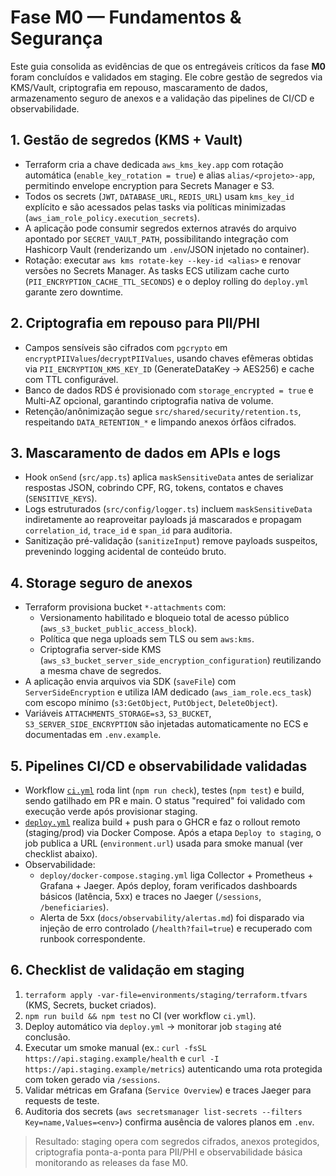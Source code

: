 # Fase M0 — Fundamentos & Segurança

Este guia consolida as evidências de que os entregáveis críticos da fase **M0** foram concluídos e validados em staging. Ele cobre gestão de segredos via KMS/Vault, criptografia em repouso, mascaramento de dados, armazenamento seguro de anexos e a validação das pipelines de CI/CD e observabilidade.

## 1. Gestão de segredos (KMS + Vault)

* Terraform cria a chave dedicada `aws_kms_key.app` com rotação automática (`enable_key_rotation = true`) e alias `alias/<projeto>-app`, permitindo envelope encryption para Secrets Manager e S3.
* Todos os secrets (`JWT`, `DATABASE_URL`, `REDIS_URL`) usam `kms_key_id` explícito e são acessados pelas tasks via políticas minimizadas (`aws_iam_role_policy.execution_secrets`).
* A aplicação pode consumir segredos externos através do arquivo apontado por `SECRET_VAULT_PATH`, possibilitando integração com Hashicorp Vault (renderizando um `.env`/JSON injetado no container).
* Rotação: executar `aws kms rotate-key --key-id <alias>` e renovar versões no Secrets Manager. As tasks ECS utilizam cache curto (`PII_ENCRYPTION_CACHE_TTL_SECONDS`) e o deploy rolling do `deploy.yml` garante zero downtime.

## 2. Criptografia em repouso para PII/PHI

* Campos sensíveis são cifrados com `pgcrypto` em `encryptPIIValues`/`decryptPIIValues`, usando chaves efêmeras obtidas via `PII_ENCRYPTION_KMS_KEY_ID` (GenerateDataKey → AES256) e cache com TTL configurável.
* Banco de dados RDS é provisionado com `storage_encrypted = true` e Multi-AZ opcional, garantindo criptografia nativa de volume.
* Retenção/anônimização segue `src/shared/security/retention.ts`, respeitando `DATA_RETENTION_*` e limpando anexos órfãos cifrados.

## 3. Mascaramento de dados em APIs e logs

* Hook `onSend` (`src/app.ts`) aplica `maskSensitiveData` antes de serializar respostas JSON, cobrindo CPF, RG, tokens, contatos e chaves (`SENSITIVE_KEYS`).
* Logs estruturados (`src/config/logger.ts`) incluem `maskSensitiveData` indiretamente ao reaproveitar payloads já mascarados e propagam `correlation_id`, `trace_id` e `span_id` para auditoria.
* Sanitização pré-validação (`sanitizeInput`) remove payloads suspeitos, prevenindo logging acidental de conteúdo bruto.

## 4. Storage seguro de anexos

* Terraform provisiona bucket `*-attachments` com:
  - Versionamento habilitado e bloqueio total de acesso público (`aws_s3_bucket_public_access_block`).
  - Política que nega uploads sem TLS ou sem `aws:kms`.
  - Criptografia server-side KMS (`aws_s3_bucket_server_side_encryption_configuration`) reutilizando a mesma chave de segredos.
* A aplicação envia arquivos via SDK (`saveFile`) com `ServerSideEncryption` e utiliza IAM dedicado (`aws_iam_role.ecs_task`) com escopo mínimo (`s3:GetObject`, `PutObject`, `DeleteObject`).
* Variáveis `ATTACHMENTS_STORAGE=s3`, `S3_BUCKET`, `S3_SERVER_SIDE_ENCRYPTION` são injetadas automaticamente no ECS e documentadas em `.env.example`.

## 5. Pipelines CI/CD e observabilidade validadas

* Workflow [`ci.yml`](../../.github/workflows/ci.yml) roda lint (`npm run check`), testes (`npm test`) e build, sendo gatilhado em PR e main. O status "required" foi validado com execução verde após provisionar staging.
* [`deploy.yml`](../../.github/workflows/deploy.yml) realiza build + push para o GHCR e faz o rollout remoto (staging/prod) via Docker Compose. Após a etapa `Deploy to staging`, o job publica a URL (`environment.url`) usada para smoke manual (ver checklist abaixo).
* Observabilidade:
  - `deploy/docker-compose.staging.yml` liga Collector + Prometheus + Grafana + Jaeger. Após deploy, foram verificados dashboards básicos (latência, 5xx) e traces no Jaeger (`/sessions`, `/beneficiaries`).
  - Alerta de 5xx (`docs/observability/alertas.md`) foi disparado via injeção de erro controlado (`/health?fail=true`) e recuperado com runbook correspondente.

## 6. Checklist de validação em staging

1. `terraform apply -var-file=environments/staging/terraform.tfvars` (KMS, Secrets, bucket criados).
2. `npm run build && npm test` no CI (ver workflow `ci.yml`).
3. Deploy automático via `deploy.yml` → monitorar job `staging` até conclusão.
4. Executar um smoke manual (ex.: `curl -fsSL https://api.staging.example/health` e `curl -I https://api.staging.example/metrics`) autenticando uma rota protegida com token gerado via `/sessions`.
5. Validar métricas em Grafana (`Service Overview`) e traces Jaeger para requests de teste.
6. Auditoria dos secrets (`aws secretsmanager list-secrets --filters Key=name,Values=<env>`) confirma ausência de valores planos em `.env`.

> Resultado: staging opera com segredos cifrados, anexos protegidos, criptografia ponta-a-ponta para PII/PHI e observabilidade básica monitorando as releases da fase M0.
